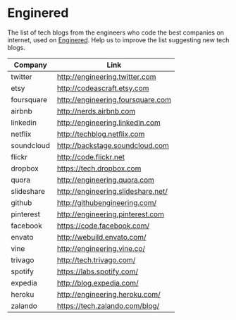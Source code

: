 # Enginered
The list of tech blogs from the engineers who code the best companies on internet, used on [Enginered](http://engine.red). Help us to improve the list suggesting new tech blogs.


| Company           | Link                                     |
| ----------------- | ---------------------------------------- |
| twitter           | http://engineering.twitter.com           |
| etsy              | http://codeascraft.etsy.com              |
| foursquare        | http://engineering.foursquare.com        |
| airbnb            | http://nerds.airbnb.com                  |
| linkedin          | http://engineering.linkedin.com          |
| netflix           | http://techblog.netflix.com              |
| soundcloud        | http://backstage.soundcloud.com          |
| flickr            | http://code.flickr.net                   |
| dropbox           | https://tech.dropbox.com                 |
| quora             | http://engineering.quora.com             |
| slideshare        | http://engineering.slideshare.net/       |
| github            | http://githubengineering.com/            |
| pinterest         | http://engineering.pinterest.com         |
| facebook          | https://code.facebook.com/               |
| envato            | http://webuild.envato.com/               |
| vine              | http://engineering.vine.co/              |
| trivago           | http://tech.trivago.com/                 |
| spotify           | https://labs.spotify.com/                |
| expedia           | http://blog.expedia.com/                 |
| heroku            | http://engineering.heroku.com/           |
| zalando           | https://tech.zalando.com/blog/           |

